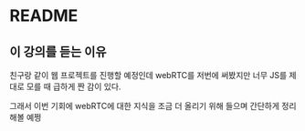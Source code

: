 # README

## 이 강의를 듣는 이유

친구랑 같이 웹 프로젝트를 진행할 예정인데 webRTC를 저번에 써봤지만 너무 JS를 제대로 모를 때 급하게 짠 감이 있다.

그래서 이번 기회에 webRTC에 대한 지식을 조금 더 올리기 위해 들으며 간단하게 정리해볼 예쩡
